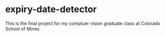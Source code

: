 # expiry-date-detector
This is the final project for my comptuer vision graduate class at Colorado School of Mines.
